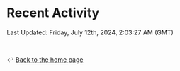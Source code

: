 # Recent Activity

<!--RECENT_ACTIVITY:start-->
<!--RECENT_ACTIVITY:end-->

<!--RECENT_ACTIVITY:last_update-->
Last Updated: Friday, July 12th, 2024, 2:03:27 AM (GMT)
<!--RECENT_ACTIVITY:last_update_end-->

<br>

↩️ [Back to the home page](/README.md)
